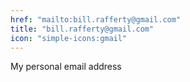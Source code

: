 ```yaml
---
href: "mailto:bill.rafferty@gmail.com"
title: "bill.rafferty@gmail.com"
icon: "simple-icons:gmail"
---
```



My personal email address